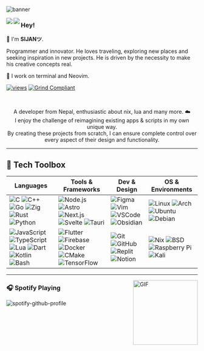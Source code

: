 ![banner](assets/banner.png)

<img align="left" src="https://raw.githubusercontent.com/sijanthapa171/sijanthapa171/refs/heads/main/assets/ratatui-spin-dark.gif#gh-dark-mode-only">
<img align="left" src="https://raw.githubusercontent.com/sijanthapa171/sijanthapa171/refs/heads/main/assets/ratatui-spin-light.gif#gh-light-mode-only">

### Hey!

👾 I'm **SIJANツ**.

Programmer and innovator. He loves traveling, exploring new places and seeking inspiration in new projects. He is driven by the necessity to make his creative concepts real.

🐁 I work on terminal and Neovim.

 [![views](https://komarev.com/ghpvc/?username=sijanthapa171&style=flat&color=313131&label=views&abbreviated=true)](https://github.com/sijanthapa171) [![Grind Compliant](https://img.shields.io/badge/Grind-Compliant-blue?style=flat&labelColor=545454&color=313131)](https://github.com/grindhousedev/grindlines)

<br>

<p align="center">
  A developer from Nepal, enthusiastic about nix, lua and many more. ☁️ 
  <br/>I enjoy the challenge of reimagining existing apps & scripts in my own unique way.
  <br/>By creating these projects from scratch, I can ensure complete control over every aspect of their design and functionality.
</p>

---
## 🧰 Tech Toolbox

| Languages | Tools & Frameworks | Dev & Design | OS & Environments |
|----------|--------------------|--------------|-------------------|
| ![C](https://skillicons.dev/icons?i=c) ![C++](https://skillicons.dev/icons?i=cpp) ![Go](https://skillicons.dev/icons?i=go) ![Zig](https://skillicons.dev/icons?i=zig) ![Rust](https://skillicons.dev/icons?i=rust) ![Python](https://skillicons.dev/icons?i=python) | ![Node.js](https://skillicons.dev/icons?i=nodejs) ![Astro](https://skillicons.dev/icons?i=astro) ![Next.js](https://skillicons.dev/icons?i=nextjs) ![Svelte](https://skillicons.dev/icons?i=svelte) ![Tauri](https://skillicons.dev/icons?i=tauri) | ![Figma](https://skillicons.dev/icons?i=figma) ![Vim](https://skillicons.dev/icons?i=vim) ![VSCode](https://skillicons.dev/icons?i=vscode) ![Obsidian](https://skillicons.dev/icons?i=obsidian) | ![Linux](https://skillicons.dev/icons?i=linux) ![Arch](https://skillicons.dev/icons?i=arch) ![Ubuntu](https://skillicons.dev/icons?i=ubuntu) ![Debian](https://skillicons.dev/icons?i=debian) |
| ![JavaScript](https://skillicons.dev/icons?i=js) ![TypeScript](https://skillicons.dev/icons?i=ts) ![Lua](https://skillicons.dev/icons?i=lua) ![Dart](https://skillicons.dev/icons?i=dart) ![Kotlin](https://skillicons.dev/icons?i=kotlin) ![Bash](https://skillicons.dev/icons?i=bash) | ![Flutter](https://skillicons.dev/icons?i=flutter) ![Firebase](https://skillicons.dev/icons?i=firebase) ![Docker](https://skillicons.dev/icons?i=docker) ![CMake](https://skillicons.dev/icons?i=cmake) ![TensorFlow](https://skillicons.dev/icons?i=tensorflow) | ![Git](https://skillicons.dev/icons?i=git) ![GitHub](https://skillicons.dev/icons?i=github) ![Replit](https://skillicons.dev/icons?i=replit) ![Notion](https://skillicons.dev/icons?i=notion) | ![Nix](https://skillicons.dev/icons?i=nix) ![BSD](https://skillicons.dev/icons?i=bsd) ![Raspberry Pi](https://skillicons.dev/icons?i=raspberrypi) ![Kali](https://skillicons.dev/icons?i=kali) |

---

 <img align="right" alt="GIF" height="170px" src="https://media.giphy.com/media/J5B1Y8QZnzXXbLQIBu/giphy.gif" />
 
 ### 🎧 Spotify Playing
 ![spotify-github-profile](https://spotify-github-profile.kittinanx.com/api/view?uid=317q6jzgjyc6imfq5nonsi4qmm6q&cover_image=true&theme=novatorem&bar_color=ff3c74&bar_color_cover=false)
